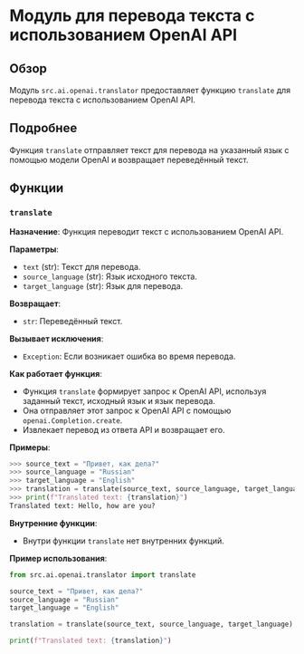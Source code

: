# Модуль для перевода текста с использованием OpenAI API

## Обзор

Модуль `src.ai.openai.translator` предоставляет функцию `translate` для перевода текста с использованием OpenAI API. 

## Подробнее

Функция `translate` отправляет текст для перевода на указанный язык с помощью модели OpenAI и возвращает переведённый текст. 

## Функции

### `translate`

**Назначение**: Функция переводит текст с использованием OpenAI API.

**Параметры**:
- `text` (str): Текст для перевода.
- `source_language` (str): Язык исходного текста.
- `target_language` (str): Язык для перевода.

**Возвращает**:
- `str`: Переведённый текст.

**Вызывает исключения**:
- `Exception`: Если возникает ошибка во время перевода.

**Как работает функция**:
- Функция `translate` формирует запрос к OpenAI API, используя заданный текст, исходный язык и язык перевода.
- Она отправляет этот запрос к OpenAI API с помощью `openai.Completion.create`.
- Извлекает перевод из ответа API и возвращает его.

**Примеры**:
```python
>>> source_text = "Привет, как дела?"
>>> source_language = "Russian"
>>> target_language = "English"
>>> translation = translate(source_text, source_language, target_language)
>>> print(f"Translated text: {translation}")
Translated text: Hello, how are you?
```

**Внутренние функции**:
- Внутри функции `translate` нет внутренних функций.

**Пример использования**:
```python
from src.ai.openai.translator import translate

source_text = "Привет, как дела?"
source_language = "Russian"
target_language = "English"

translation = translate(source_text, source_language, target_language)

print(f"Translated text: {translation}")
```